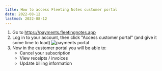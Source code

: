 ```yaml
---
title: How to access Fleeting Notes customer portal
date: 2022-08-12
lastmod: 2022-08-12
---
```


1. Go to https://payments.fleetingnotes.app
1. Log in to your account, then click "Access customer portal" (and give it some time to load)
   ![payments portal](posts/img/payments-portal.png)
1. Now in the customer portal you will be able to:
   - Cancel your subscription
   - View receipts / invoices
   - Update billing information
